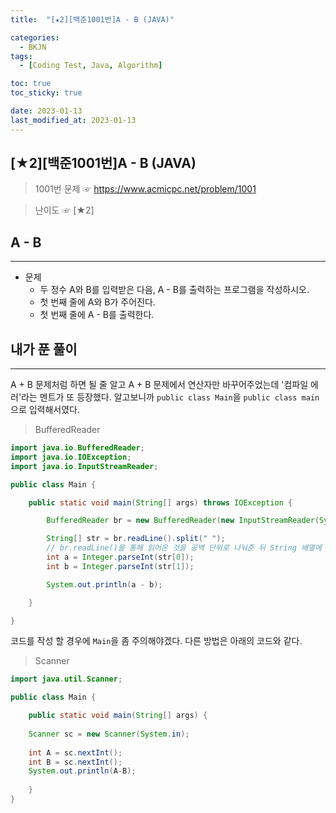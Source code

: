 ```yaml
---
title:  "[★2][백준1001번]A - B (JAVA)" 

categories:
  - BKJN
tags:
  - [Coding Test, Java, Algorithm]

toc: true
toc_sticky: true

date: 2023-01-13
last_modified_at: 2023-01-13
---
```

[★2][백준1001번]A - B (JAVA)
----
> 1001번 문제 ☞ <https://www.acmicpc.net/problem/1001>  

> 난이도 ☞ [★2]
  
## A - B 
___  
- 문제
  - 두 정수 A와 B를 입력받은 다음, A - B를 출력하는 프로그램을 작성하시오.
  - 첫 번째 줄에 A와 B가 주어진다.
  - 첫 번째 줄에 A - B를 출력한다.
  
## 내가 푼 풀이
___  
A + B 문제처럼 하면 될 줄 알고 A + B 문제에서 연산자만 바꾸어주었는데 '컴파일 에러'라는 멘트가 또 등장했다. 알고보니까  `public class Main`을 `public class main`으로 입력해서였다.

> BufferedReader  
```java
import java.io.BufferedReader;
import java.io.IOException;
import java.io.InputStreamReader;

public class Main {

	public static void main(String[] args) throws IOException {

		BufferedReader br = new BufferedReader(new InputStreamReader(System.in));

		String[] str = br.readLine().split(" ");
		// br.readLine()을 통해 읽어온 것을 공백 단위로 나눠준 뒤 String 배열에 각각 저장
		int a = Integer.parseInt(str[0]);
		int b = Integer.parseInt(str[1]);

		System.out.println(a - b);

	}

}
```
코드를 작성 할 경우에 `Main`을 좀 주의해야겠다. 다른 방법은 아래의 코드와 같다.
> Scanner
```java
import java.util.Scanner;

public class Main {

	public static void main(String[] args) {
		
	Scanner sc = new Scanner(System.in);
	
	int A = sc.nextInt();
	int B = sc.nextInt();
	System.out.println(A-B);
	
	}
}
```